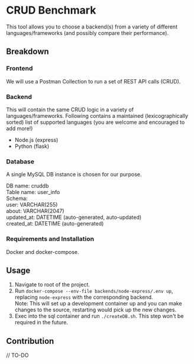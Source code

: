 # CRUD Benchmark

This tool allows you to choose a backend(s) from a variety of different languages/frameworks (and possibly compare their performance).

## Breakdown

### Frontend

We will use a Postman Collection to run a set of REST API calls (CRUD).

### Backend

This will contain the same CRUD logic in a variety of languages/frameworks. Following contains a maintained (lexicographically sorted) list of supported languages (you are welcome and encouraged to add more!)

- Node.js (express)
- Python (flask)

### Database

A single MySQL DB instance is chosen for our purpose.

DB name: cruddb  
Table name: user_info  
Schema:  
user: VARCHAR(255)  
about: VARCHAR(2047)  
updated_at: DATETIME (auto-generated, auto-updated)  
created_at: DATETIME (auto-generated)  

### Requirements and Installation
Docker and docker-compose.

## Usage

1. Navigate to root of the project.
2. Run `docker-compose --env-file backends/node-express/.env up`, replacing `node-express` with the corresponding backend.  
Note: This will set up a development container up and you can make changes to the source, restarting would pick up the new changes.
3. Exec into the sql container and run `./createDB.sh`. This step won't be required in the future.

## Contribution

// TO-DO
